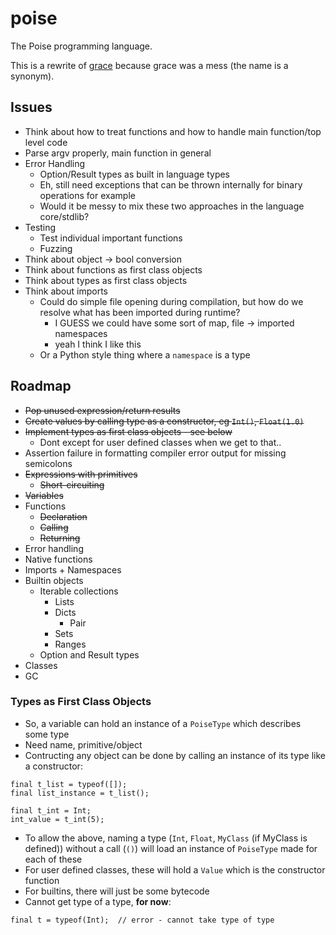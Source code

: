 # poise

The Poise programming language.

This is a rewrite of [grace](https://github.com/ryanjeffares/grace) because grace was a mess (the name is a synonym).

## Issues
* Think about how to treat functions and how to handle main function/top level code
* Parse argv properly, main function in general
* Error Handling
    * Option/Result types as built in language types
    * Eh, still need exceptions that can be thrown internally for binary operations for example
    * Would it be messy to mix these two approaches in the language core/stdlib?
* Testing
    * Test individual important functions
    * Fuzzing
* Think about object -> bool conversion
* Think about functions as first class objects
* Think about types as first class objects
* Think about imports
    * Could do simple file opening during compilation, but how do we resolve what has been imported during runtime?
        * I GUESS we could have some sort of map, file -> imported namespaces
        * yeah I think I like this
    * Or a Python style thing where a `namespace` is a type

## Roadmap
* ~~Pop unused expression/return results~~
* ~~Create values by calling type as a constructor, eg `Int()`, `Float(1.0)`~~
* ~~Implement types as first class objects - see below~~
    * Dont except for user defined classes when we get to that..
* Assertion failure in formatting compiler error output for missing semicolons
* ~~Expressions with primitives~~
    * ~~Short-circuiting~~
* ~~Variables~~
* Functions 
  * ~~Declaration~~
  * ~~Calling~~
  * ~~Returning~~
* Error handling
* Native functions
* Imports + Namespaces
* Builtin objects
    * Iterable collections
        * Lists
        * Dicts
            * Pair
        * Sets
        * Ranges
    * Option and Result types
* Classes
* GC

### Types as First Class Objects
* So, a variable can hold an instance of a `PoiseType` which describes some type
* Need name, primitive/object
* Contructing any object can be done by calling an instance of its type like a constructor:

```
final t_list = typeof([]);
final list_instance = t_list();

final t_int = Int;
int_value = t_int(5);
```

* To allow the above, naming a type (`Int`, `Float`, `MyClass` (if MyClass is defined)) without a call (`()`) will load an instance of `PoiseType` made for each of these
* For user defined classes, these will hold a `Value` which is the constructor function
* For builtins, there will just be some bytecode
* Cannot get type of a type, __for now__:

```
final t = typeof(Int);  // error - cannot take type of type
```

